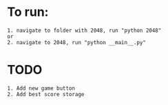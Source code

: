 # To run:

    1. navigate to folder with 2048, run "python 2048"
    or
    2. navigate to 2048, run "python __main__.py"

# TODO

    1. Add new game button
    2. Add best score storage
